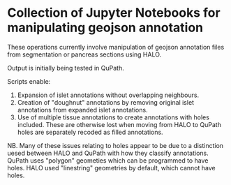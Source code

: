 # Collection of Jupyter Notebooks for manipulating geojson annotation

These operations currently involve manipulation of geojson annotation files from segmentation or pancreas sections using HALO. 

Output is initially being tested in QuPath. 

Scripts enable:
1. Expansion of islet annotations without overlapping neighbours.
2. Creation of "doughnut" annotations by removing original islet annotations from expanded islet annotations.
3. Use of multiple tissue annotations to create annotations with holes included. These are otherwise lost when moving from HALO to QuPath holes are separately recoded as filled annotations.

NB. Many of these issues relating to holes appear to be due to a distinction uesed between HALO and QuPath with how they classify annotations. QuPath uses "polygon" geometies which can be programmed to have holes. HALO used "linestring" geometries by default, which cannot have holes.
